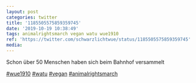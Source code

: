 ```yaml
---
layout: post
categories: twitter
title: '1185505575859359745'
date: '2019-10-19 10:38:49'
tags: animalrightsmarch vegan watu wue1910
ref: 'https://twitter.com/schwarzlichtwue/status/1185505575859359745'
media:
---
```

Schon über 50 Menschen haben sich beim Bahnhof versammelt

[#wue1910](/t/wue1910) [#watu](/t/watu) [#vegan](/t/vegan) [#animalrightsmarch](/t/animalrightsmarch) 

